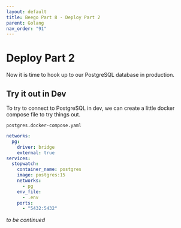 ```yaml
---
layout: default
title: Beego Part 8 - Deploy Part 2
parent: Golang
nav_order: "91"
---
```


# Deploy Part 2

Now it is time to hook up to our PostgreSQL database in production.

## Try it out in Dev

To try to connect to PostgreSQL in dev, we can create a little docker compose file to try things out.

`postgres.docker-compose.yaml`

```yaml
networks:
  pg:
    driver: bridge
    external: true
services:
  stopwatch:
    container_name: postgres
    image: postgres:15
    networks:
      - pg
    env_file:
      - .env
    ports:
      - "5432:5432"
```

*to be continued*
